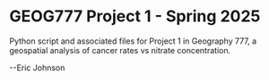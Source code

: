 # GEOG777 Project 1 - Spring 2025

Python script and associated files for Project 1 in Geography 777, a geospatial analysis of cancer rates vs nitrate concentration.

--Eric Johnson

